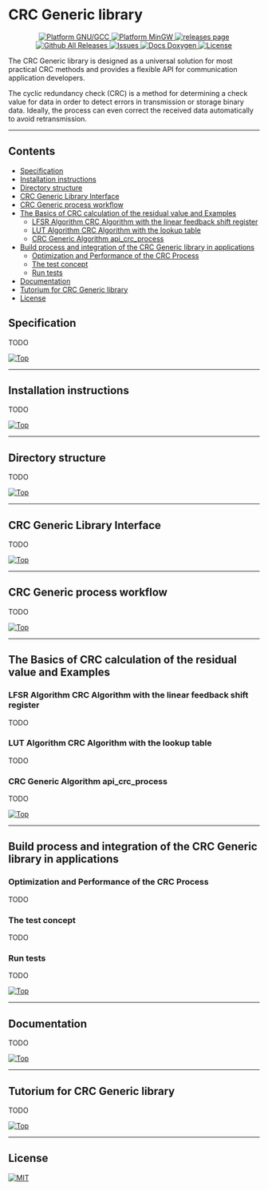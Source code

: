 # CRC Generic library
<p align="center">
	<a href="https://gcc.gnu.org/" rel="nofollow">
		<img alt="Platform GNU/GCC" src="https://img.shields.io/badge/platform-GNU/GCC-blue.svg"/>
	</a>
	<a href="https://osdn.net/projects/mingw/" rel="nofollow">
		<img alt="Platform MinGW" src="https://img.shields.io/badge/platform-MinGW-green.svg"/>
	</a>
	<a href="https://github.com/SergejBre/CRC/releases">
		<img alt="releases page" src="https://img.shields.io/github/v/release/SergejBre/CRC.svg"/>
	</a>
	<a href="https://github.com/SergejBre/CRC/releases">
		<img alt="Github All Releases" src="https://img.shields.io/github/downloads/SergejBre/CRC/total.svg"/>
	</a>
	<a href="https://github.com/SergejBre/CRC/issues">
		<img alt="Issues" src="https://img.shields.io/github/issues/SergejBre/CRC.svg"/>
	</a>
	<a href="https://sergejbre.github.io/CRC/doc/html/index.html">
		<img alt="Docs Doxygen" src="https://img.shields.io/badge/docs-Doxygen-blue.svg"/>
	</a>
	<a href="https://github.com/SergejBre/CRC/blob/main/LICENSE">
		<img alt="License" src="https://img.shields.io/github/license/SergejBre/CRC.svg"/>
	</a>
</p>

The CRC Generic library is designed as a universal solution for most practical CRC methods and provides a flexible API for communication application developers.

The cyclic redundancy check (CRC) is a method for determining a check value for data in order to detect errors in transmission or storage binary data. Ideally, the process can even correct the received data automatically to avoid retransmission.
____

## Contents
* [Specification](#Specification)
* [Installation instructions](#Installation-instructions)
* [Directory structure](#Directory-structure)
* [CRC Generic Library Interface](#CRC-Generic-Library-Interface)
* [CRC Generic process workflow](#CRC-Generic-process-workflow)
* [The Basics of CRC calculation of the residual value and Examples](#The-Basics-of-CRC-calculation-of-the-residual-value-and-Examples)
  * [LFSR Algorithm CRC Algorithm with the linear feedback shift register](#LFSR-Algorithm-CRC-Algorithm-with-the-linear-feedback-shift-register)
  * [LUT Algorithm CRC Algorithm with the lookup table](#LUT-Algorithm-CRC-Algorithm-with-the-lookup-table)
  * [CRC Generic Algorithm api_crc_process](#CRC-Generic-Algorithm-api_crc_process)
* [Build process and integration of the CRC Generic library in applications](#Build-process-and-integration-of-the-CRC-Generic-library-in-applications)
  * [Optimization and Performance of the CRC Process](#Optimization-and-Performance-of-the-CRC-Process)
  * [The test concept](#The-test-concept)
  * [Run tests](#Run-tests)
* [Documentation](#Documentation)
* [Tutorium for CRC Generic library](#Tutorium-for-CRC-Generic-library)
* [License](#License)

## Specification
TODO

[![Top](https://img.shields.io/badge/back%20to%20top-%E2%86%A9-blue)](#Contents)
____
## Installation instructions
TODO

[![Top](https://img.shields.io/badge/back%20to%20top-%E2%86%A9-blue)](#Contents)
____
## Directory structure
TODO

[![Top](https://img.shields.io/badge/back%20to%20top-%E2%86%A9-blue)](#Contents)
____
## CRC Generic Library Interface
TODO

[![Top](https://img.shields.io/badge/back%20to%20top-%E2%86%A9-blue)](#Contents)
____
## CRC Generic process workflow
TODO

[![Top](https://img.shields.io/badge/back%20to%20top-%E2%86%A9-blue)](#Contents)
____
## The Basics of CRC calculation of the residual value and Examples
### LFSR Algorithm CRC Algorithm with the linear feedback shift register
TODO
### LUT Algorithm CRC Algorithm with the lookup table
TODO
### CRC Generic Algorithm api_crc_process
TODO

[![Top](https://img.shields.io/badge/back%20to%20top-%E2%86%A9-blue)](#Contents)
____
## Build process and integration of the CRC Generic library in applications
### Optimization and Performance of the CRC Process
TODO
### The test concept
TODO
### Run tests
TODO

[![Top](https://img.shields.io/badge/back%20to%20top-%E2%86%A9-blue)](#Contents)
____
## Documentation
TODO

[![Top](https://img.shields.io/badge/back%20to%20top-%E2%86%A9-blue)](#Contents)
____
## Tutorium for CRC Generic library
TODO

[![Top](https://img.shields.io/badge/back%20to%20top-%E2%86%A9-blue)](#Contents)
____
## License
[![MIT](https://img.shields.io/github/license/SergejBre/SynchroTime.svg)](LICENSE)
